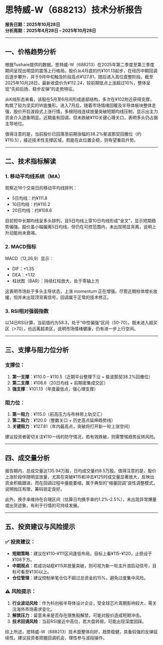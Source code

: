 # 思特威-W（688213）技术分析报告  
**报告日期：2025年10月28日**  
**分析周期：2025年4月28日 – 2025年10月28日**

---

## 一、价格趋势分析

根据Tushare提供的数据，思特威-W（688213）在2025年第二季度至第三季度期间呈现出明显的震荡上行格局。股价从4月底的约¥101.13起步，在经历中期回调后逐步攀升，并于9月中旬触及阶段高点¥127.81，随后进入高位盘整阶段。截至2025年10月28日，最新收盘价为¥112.24，较前期低点上涨超过10%，整体呈现“先抑后扬、稳步反弹”的走势特征。

从K线形态来看，该股在5月至6月间形成底部结构，多次在¥102附近获得支撑，构筑了较为坚实的W底雏形。进入7月后，随着市场情绪回暖及半导体板块整体走强，股价开启波段式上涨行情，多根阳线连续放量突破短期均线压制，显示出主力资金介入迹象明显。近期虽有回调，但未跌破¥110关键心理关口，表明多头仍占据主导地位。

值得注意的是，当前股价已回落至前期涨幅的38.2%斐波那契回撤位（约¥110.5），接近技术性支撑区域，若能在此位置企稳，则有望重启升势。

---

## 二、技术指标解读

### 1. 移动平均线系统（MA）
观察近16个交易日的移动平均线排列：
- 5日均线：约¥111.8
- 10日均线：约¥110.2
- 20日均线：约¥108.6

目前短中长期均线呈多头排列，且5日均线上穿10日均线形成“金叉”，显示短期趋势偏强。股价虽小幅偏离5日均线，但仍在可控范围内，未出现明显背离，说明上升动能尚未衰竭。

### 2. MACD指标
MACD（12,26,9）显示：
- DIF：+1.35
- DEA：+1.12
- 柱状图（BAR）：持续红柱放大，处于零轴上方

这表明市场处于多头主导状态，上涨 momentum 正在增强。尽管近期柱体增长放缓，但并未出现顶背离信号，回调属于正常的技术修正。

### 3. RSI相对强弱指数
以14日RSI计算，当前值约为58.3，处于“中性偏强”区间（50-70）。既未进入超买区（>70），也远离超卖区，说明市场情绪健康，仍有进一步上行空间。

---

## 三、支撑与阻力位分析

### 支撑位：
1. **第一支撑**：¥110.0 – ¥110.5（近期平台整理下沿 + 斐波那契38.2%回撤位）
2. **第二支撑**：¥108.6（20日均线 + 前期密集成交区）
3. **强支撑**：¥101.13（年度最低点，强心理支撑）

### 阻力位：
1. **第一阻力**：¥115.0（前高压力与布林带上轨交汇）
2. **第二阻力**：¥120.0（整数关口 + 历史高点延伸趋势线）
3. **关键阻力**：¥127.81（年内最高点，突破将打开新一轮上涨空间）

建议投资者密切关注¥110一线的防守情况，若有效跌破，则需警惕趋势反转风险。

---

## 四、成交量分析

报告期内，总成交量达135.94万股，日均成交量约8.5万股。值得注意的是，股价上涨阶段伴随明显放量，尤其在突破¥115和冲击¥125时成交量显著放大，反映出资金积极跟进。而在回调过程中量能萎缩，属于典型的“缩量回调”良性调整模式，说明抛压有限，筹码锁定良好。

此外，换手率维持在合理区间（估算日均换手率约1.2%-2.5%），未出现异常爆量或出货迹象，有利于行情的可持续发展。

---

## 五、投资建议与风险提示

### ✅ 投资建议：
- **短期策略**：建议在¥110–¥111区间逢低布局，目标上看¥115–¥120，止损设于¥108下方。
- **中期观点**：若成功站稳¥115并放量突破，则可视为新一轮主升浪启动信号，目标可看至¥130以上。
- **仓位管理**：建议控制单笔仓位不超过总资金的15%，避免过度集中风险。

### ⚠️ 风险提示：
1. **行业波动风险**：作为科创板半导体设计企业，受全球芯片周期影响较大，需关注海外市场需求变化。
2. **解禁压力**：留意未来是否存在限售股解禁，可能对股价造成短期冲击。
3. **技术回调风险**：当前RSI接近中高位，若大盘转弱，可能出现深度回踩。

综上所述，思特威-W（688213）技术面整体向好，趋势稳健，具备较强的反弹延续性。建议投资者把握回调机会，理性参与波段操作。